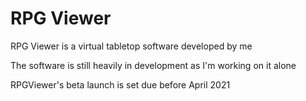 # RPG Viewer
RPG Viewer is a virtual tabletop software developed by me

The software is still heavily in development as I'm working on it alone

RPGViewer's beta launch is set due before April 2021
